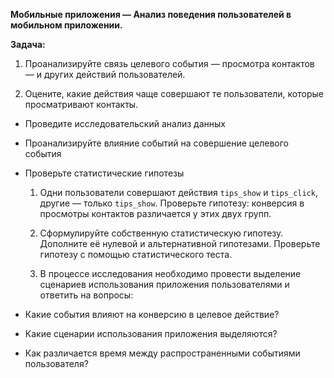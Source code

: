 **Мобильные приложения — Анализ поведения пользователей в мобильном приложении.**

**Задача:**

1. Проанализируйте связь целевого события — просмотра контактов — и других действий пользователей.

2. Оцените, какие действия чаще совершают те пользователи, которые просматривают контакты.
- Проведите исследовательский анализ данных
- Проанализируйте влияние событий на совершение целевого события
- Проверьте статистические гипотезы

    1. Одни пользователи совершают действия `tips_show` и `tips_click`, другие — только `tips_show`. Проверьте гипотезу: конверсия в просмотры контактов различается у этих двух групп.
    2. Сформулируйте собственную статистическую гипотезу. Дополните её нулевой и альтернативной гипотезами. Проверьте гипотезу с помощью статистического теста.
    
    3. В процессе исследования необходимо провести выделение сценариев использования приложения пользователями и ответить на вопросы:

- Какие события влияют на конверсию в целевое действие?

- Какие сценарии использования приложения выделяются?

- Как различается время между распространенными событиями пользователя?
